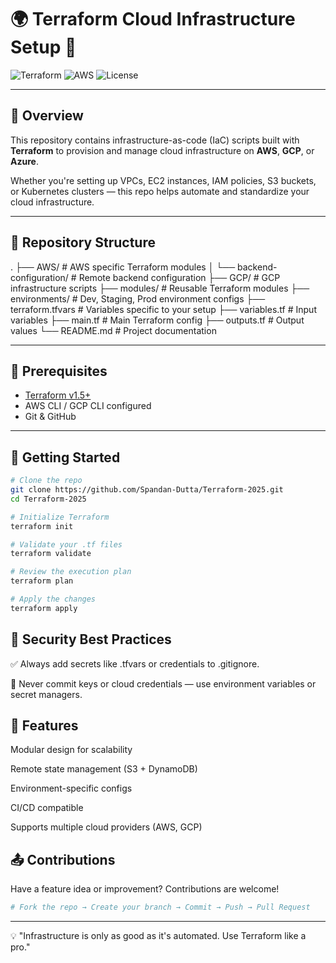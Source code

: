 # 🌍 Terraform Cloud Infrastructure Setup 🚀

![Terraform](https://img.shields.io/badge/Terraform-v1.5%2B-blue?logo=terraform)
![AWS](https://img.shields.io/badge/Cloud-AWS-orange?logo=amazon-aws)
![License](https://img.shields.io/badge/license-MIT-green)

---

## 🧾 Overview

This repository contains infrastructure-as-code (IaC) scripts built with **Terraform** to provision and manage cloud infrastructure on **AWS**, **GCP**, or **Azure**.

Whether you're setting up VPCs, EC2 instances, IAM policies, S3 buckets, or Kubernetes clusters — this repo helps automate and standardize your cloud infrastructure.

---

## 📁 Repository Structure

.
├── AWS/ # AWS specific Terraform modules
│ └── backend-configuration/ # Remote backend configuration
├── GCP/ # GCP infrastructure scripts
├── modules/ # Reusable Terraform modules
├── environments/ # Dev, Staging, Prod environment configs
├── terraform.tfvars # Variables specific to your setup
├── variables.tf # Input variables
├── main.tf # Main Terraform config
├── outputs.tf # Output values
└── README.md # Project documentation



---

## 🔧 Prerequisites

- [Terraform v1.5+](https://www.terraform.io/downloads)
- AWS CLI / GCP CLI configured
- Git & GitHub

---

## 🚀 Getting Started

```bash
# Clone the repo
git clone https://github.com/Spandan-Dutta/Terraform-2025.git
cd Terraform-2025

# Initialize Terraform
terraform init

# Validate your .tf files
terraform validate

# Review the execution plan
terraform plan

# Apply the changes
terraform apply

```

## 🔐 Security Best Practices

✅ Always add secrets like .tfvars or credentials to .gitignore.

🔐 Never commit keys or cloud credentials — use environment variables or secret managers.

## 📌 Features
Modular design for scalability

Remote state management (S3 + DynamoDB)

Environment-specific configs

CI/CD compatible

Supports multiple cloud providers (AWS, GCP)

## 📤 Contributions
Have a feature idea or improvement? Contributions are welcome!

```bash
# Fork the repo → Create your branch → Commit → Push → Pull Request
```




---

💡 "Infrastructure is only as good as it's automated. Use Terraform like a pro."
